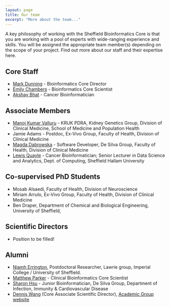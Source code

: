 ```yaml
---
layout: page
title: Our team
excerpt: "More about the team..."
---
```


A key philosophy of working with the Sheffield Bioinformatics Core is that you are working with a pool of experts with wide-ranging experience and skills. You will be assigned the appropriate team member(s) depending on the scope of your project. Find out more about our staff and their expertise here.

## Core Staff

- [Mark Dunning](http://sbc.shef.ac.uk/team/mark/index.html) - Bioinformatics Core Director
- [Emily Chambers](http://sbc.shef.ac.uk/team/emily/) - Bioinformatics Core Scientist
- [Akshay Bhat](http://sbc.shef.ac.uk/team/akshay) - Cancer Bioinformatician

## Associate Members

- [Manoj Kumar Valluru](http://sbc.shef.ac.uk/team/manoj/) - KRUK PDRA, Kidney Genetics Group, Division of Clinical Medicine, School of Medicine and Population Health
- Jamie Adams - Postdoc, Ex-Vivo Group, Faculty of Health, Division of Clinical Medicine
- [Magda Dabrowska](http://sbc.shef.ac.uk/team/magda) - Software Developer, De Silva Group, Faculty of Health, Division of Clinical Medicine
- [Lewis Quayle](http://sbc.shef.ac.uk/team/lewis/) - Cancer Bioinformatician; Senior Lecturer in Data Science and Analytics, Dept. of Computing, Sheffield Hallam University

## Co-supervised PhD Students

- Mosab Alsaedi, Faculty of Health, Division of Neuroscience
- Miriam Arrulo, Ex-Vivo Group, Faculty of Health, Division of Clinical Medicine
- Ben Draper, Department of Chemical and Biological Engineering, University of Sheffield,



## Scientific Directors

- Position to be filled!

## Alumni

- [Niamh Errington](http://sbc.shef.ac.uk/team/niamh/), Postdoctoral Researcher, Lawrie group, Imperial College / University of Sheffield.
- [Matthew Parker](http://sbc.shef.ac.uk/team/matt) - Clinical Bioinformatics Core Scientist
- [Sharon Hsu](http://sbc.shef.ac.uk/team/sharon) - Junior Bioinformatician, De Silva Group, Department of Infection, Immunity & Cardiovascular Disease
- [Dennis Wang](http://sbc.shef.ac.uk/team/dennis/) (Core Associate Scientific Director), [Academic Group website](https://www.imperial.ac.uk/people/dennis.wang)
